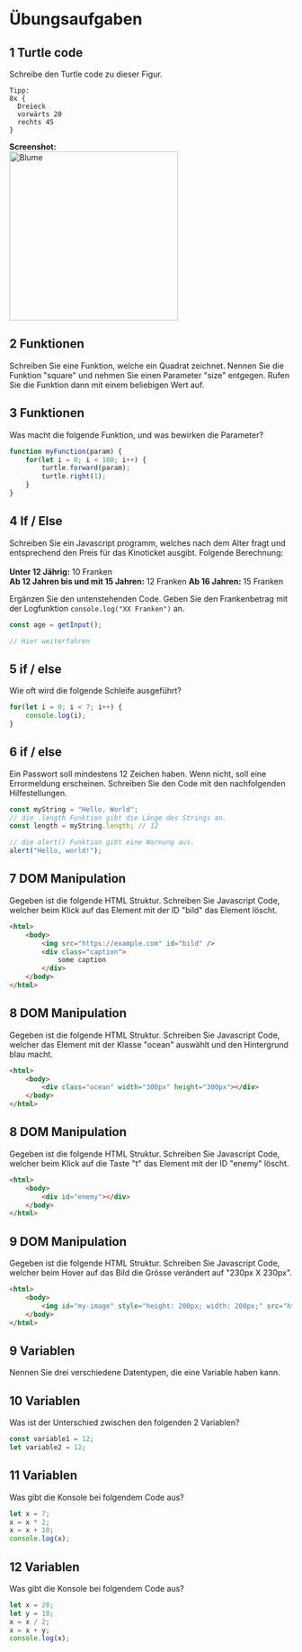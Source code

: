 # Übungsaufgaben

## 1 Turtle code
Schreibe den Turtle code zu dieser Figur.<br>

```
Tipp:
8x {
  Dreieck
  vorwärts 20
  rechts 45
}
```


**Screenshot:**  
<img src="images/circle-of-triangles.png" alt="Blume" width="300px">

## 2 Funktionen
Schreiben Sie eine Funktion, welche ein Quadrat zeichnet. Nennen Sie die Funktion "square" und nehmen Sie einen Parameter "size" entgegen. Rufen Sie die Funktion dann mit einem beliebigen Wert auf.

## 3 Funktionen
Was macht die folgende Funktion, und was bewirken die Parameter?
```javascript
function myFunction(param) {
    for(let i = 0; i < 180; i++) {
        turtle.forward(param);
        turtle.right(1);
    }
}
```

## 4 If / Else
Schreiben Sie ein Javascript programm, welches nach dem Alter fragt und entsprechend den Preis für das Kinoticket ausgibt. Folgende Berechnung:<br><br>
**Unter 12 Jährig:** 10 Franken<br>
**Ab 12 Jahren bis und mit 15 Jahren:** 12 Franken
**Ab 16 Jahren:** 15 Franken<br>

Ergänzen Sie den untenstehenden Code. Geben Sie den Frankenbetrag mit der Logfunktion `console.log("XX Franken")` an.

```javascript
const age = getInput();

// Hier weiterfahren
```

## 5 if / else
Wie oft wird die folgende Schleife ausgeführt?
```javascript
for(let i = 0; i < 7; i++) {
    console.log(i);
}
```

## 6 if / else
Ein Passwort soll mindestens 12 Zeichen haben. Wenn nicht, soll eine Errormeldung erscheinen. Schreiben Sie den Code mit den nachfolgenden Hilfestellungen.

```javascript
const myString = "Hello, World";
// die .length Funktion gibt die Länge des Strings an.
const length = myString.length; // 12

// die alert() Funktion gibt eine Warnung aus.
alert("Hello, world!");
```

## 7 DOM Manipulation
Gegeben ist die folgende HTML Struktur. Schreiben Sie Javascript Code, welcher beim Klick auf das Element mit der ID "bild" das Element löscht.

```html
<html>
    <body>
        <img src="https://example.com" id="bild" />
        <div class="caption">
            some caption
        </div>
    </body>
</html>
```

## 8 DOM Manipulation
Gegeben ist die folgende HTML Struktur. Schreiben Sie Javascript Code, welcher das Element mit der Klasse "ocean" auswählt und den Hintergrund blau macht.
```html
<html>
    <body>
        <div class="ocean" width="300px" height="300px"></div>
    </body>
</html>
```

## 8 DOM Manipulation
Gegeben ist die folgende HTML Struktur. Schreiben Sie Javascript Code, welcher beim Klick auf die Taste "t" das Element mit der ID "enemy" löscht.
```html
<html>
    <body>
        <div id="enemy"></div>
    </body>
</html>
```

## 9 DOM Manipulation
Gegeben ist die folgende HTML Struktur. Schreiben Sie Javascript Code, welcher beim Hover auf das Bild die Grösse verändert auf "230px X 230px".

```html
<html>
    <body>
        <img id="my-image" style="height: 200px; width: 200px;" src="https://example.com" />
    </body>
</html>
```

## 9 Variablen
Nennen Sie drei verschiedene Datentypen, die eine Variable haben kann.

## 10 Variablen
Was ist der Unterschied zwischen den folgenden 2 Variablen?
```javascript
const variable1 = 12;
let variable2 = 12;
```

## 11 Variablen
Was gibt die Konsole bei folgendem Code aus?
```javascript
let x = 7;
x = x * 2;
x = x + 10;
console.log(x);
```

## 12 Variablen
Was gibt die Konsole bei folgendem Code aus?
```javascript
let x = 20;
let y = 10;
x = x / 2;
x = x + y;
console.log(x);
```